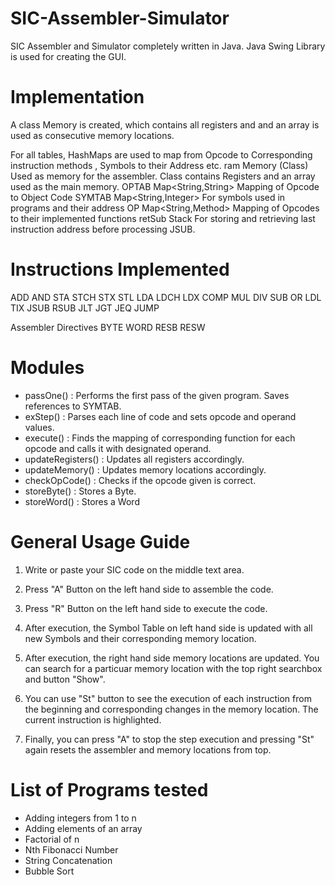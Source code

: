 # SIC-Assembler-Simulator
SIC Assembler and Simulator completely written in Java. Java Swing Library is used for creating the GUI.

# Implementation
A class Memory is created, which contains all registers and and an array is used as consecutive memory locations.

For all tables, HashMaps are used to map from Opcode to Corresponding instruction methods , Symbols to their Address etc.
ram				Memory (Class)
Used as memory for the assembler. Class contains Registers and an array used as the main memory.
OPTAB			Map<String,String>
Mapping of Opcode to Object Code
SYMTAB			Map<String,Integer>
For symbols used in programs and their address
OP				Map<String,Method>
Mapping of Opcodes to their implemented functions
retSub			Stack
For storing and retrieving last instruction address before processing JSUB.

# Instructions Implemented
ADD  AND  STA  STCH  STX  STL  LDA  LDCH  LDX
COMP  MUL  DIV  SUB  OR  LDL  TIX  JSUB  RSUB
JLT  JGT  JEQ  JUMP  

Assembler Directives
BYTE  WORD  RESB  RESW

# Modules

* passOne()	: 	Performs the first pass of the given program. Saves references to SYMTAB.
* exStep()	 : 	Parses each line of code and sets opcode and	operand values.
* execute()	: 	Finds the mapping of corresponding function for each opcode and calls it with designated operand.
* updateRegisters() :	Updates all registers accordingly.
* updateMemory()	: Updates memory locations accordingly.
* checkOpCode()	: Checks if the opcode given is correct.
* storeByte()		: Stores a Byte.
* storeWord()		: Stores a Word

# General Usage Guide
1.	Write or paste your SIC code on the middle text area.

2.	Press "A" Button on the left hand side to assemble the code.

3.	Press "R" Button on the left hand side to execute the code.

4.	After execution, the Symbol Table on left hand side is updated with all new Symbols and their corresponding memory location.	

5.	After execution, the right hand side memory locations are updated. 
	You can search for a particuar memory location with the top right searchbox and button "Show".		

6.	You can use "St" button to see the execution of each instruction from the beginning and corresponding changes in the memory location.
	The current instruction is highlighted.

7.	Finally, you can press "A" to stop the step execution and pressing "St" again resets the assembler and memory locations from top.


# List of Programs tested
* Adding integers from 1 to n
* Adding elements of an array
* Factorial of n
* Nth Fibonacci Number
* String Concatenation
* Bubble Sort
